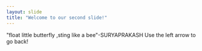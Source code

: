 ```yaml
---
layout: slide
title: "Welcome to our second slide!"
---
```

"float little butterfly ,sting like a bee"-SURYAPRAKASH
Use the left arrow to go back!
